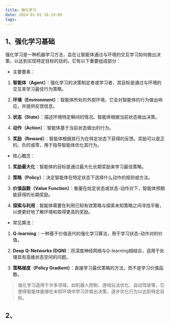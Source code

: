```yaml
---
title: 强化学习
date: 2024-01-01 16:19:09
tags:
---
```

## 1、强化学习基础
强化学习是一种机器学习方法，旨在让智能体通过与环境的交互学习如何做出决策，以达到实现特定目标的目的。它有以下重要组成部分：

+ 主要要素：

1. **智能体（Agent）**：强化学习的决策制定者或学习者，其目标是通过与环境的交互来学习最佳行为策略。
  
2. **环境（Environment）**：智能体所处的外部环境，它会对智能体的行为做出响应，并提供反馈信息。

3. **状态（State）**：描述环境特定瞬间的情况。智能体根据当前状态做出决策。

4. **动作（Action）**：智能体基于当前状态做出的行为。

5. **奖励（Reward）**：智能体根据其行为在特定状态下获得的反馈。奖励可以是正的、负的或零，用于指导智能体优化其行为。

+ 核心概念：

1. **奖励最大化**：智能体的目标是通过最大化长期奖励来学习最佳策略。

2. **策略（Policy）**：决定智能体在特定状态下选择什么动作的规则或方法。

3. **价值函数（Value Function）**：衡量在给定状态或状态-动作对下，智能体预期能获得的长期奖励。 

4. **探索与利用**：智能体需要在利用已知有效策略与探索未知策略之间寻找平衡，以便更好地了解环境和取得更高的奖励。

+ 常见算法：

1. **Q-learning**：一种基于价值迭代的强化学习算法，用于学习状态-动作对的价值。

2. **Deep Q-Networks (DQN)**：将深度神经网络与Q-learning相结合，适用于处理具有高维状态空间的问题。

3. **策略梯度（Policy Gradient）**：直接学习最优策略的方法，而不是学习价值函数。

   

> 强化学习适用于许多领域，如机器人控制、游戏玩法优化、自动驾驶等，它使得智能体能够在未知环境中学习并做出决策，逐步优化行为以达到特定目标。

## 2、 